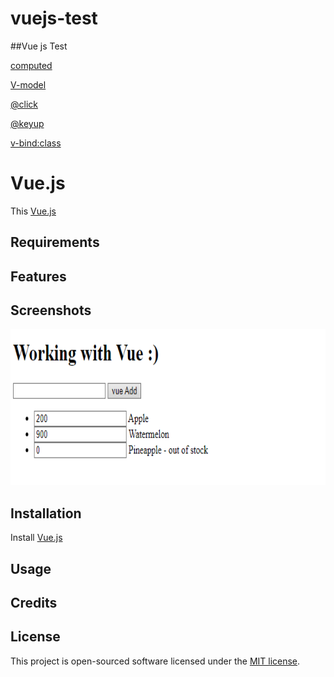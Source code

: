 # vuejs-test
##Vue js Test

[computed](https://v2.vuejs.org/v2/guide/computed.html?redirect=true)

[V-model](https://v2.vuejs.org/v2/guide/render-function.html?redirect=true#v-model)

[@click](https://v2.vuejs.org/v2/guide/events.html?redirect=true#Listening-to-Events)

[@keyup](https://v2.vuejs.org/v2/guide/events.html?redirect=true#System-Modifier-Keys)

[v-bind:class](https://v2.vuejs.org/v2/guide/class-and-style.html)


# Vue.js

This [Vue.js](https://v2.vuejs.org)

## Requirements

## Features

## Screenshots

<img height="250px" alt="Coding" src="public\img\Screenshot 2022-03-21-114517.png" />

## Installation

Install [Vue.js](https://v2.vuejs.org/v2/guide/installation.html)

<!-- development version, includes helpful console warnings -->

<script src="https://cdn.jsdelivr.net/npm/vue@2/dist/vue.js"></script>

## Usage

## Credits

## License

This project is open-sourced software licensed under the [MIT license](LICENSE.md).
